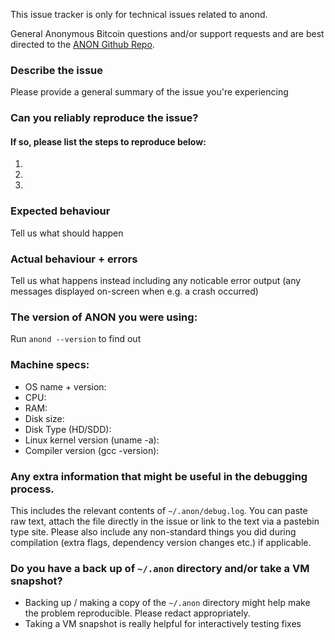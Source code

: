 <!--- Remove text and sections that do not apply -->

This issue tracker is only for technical issues related to anond.

General Anonymous Bitcoin questions and/or support requests and are best directed to the [ANON Github Repo](https://github.com/anonymousbitcoin/anon/issues).

### Describe the issue
Please provide a general summary of the issue you're experiencing

### Can you reliably reproduce the issue?
#### If so, please list the steps to reproduce below:
1.
2.
3.

### Expected behaviour
Tell us what should happen

### Actual behaviour + errors
Tell us what happens instead including any noticable error output (any messages displayed on-screen when e.g. a crash occurred)

### The version of ANON you were using:
Run `anond --version` to find out

### Machine specs:
- OS name + version:
- CPU:
- RAM:
- Disk size:
- Disk Type (HD/SDD):
- Linux kernel version (uname -a):
- Compiler version (gcc -version):

### Any extra information that might be useful in the debugging process.
This includes the relevant contents of `~/.anon/debug.log`. You can paste raw text, attach the file directly in the issue or link to the text via a pastebin type site.
Please also include any non-standard things you did during compilation (extra flags, dependency version changes etc.) if applicable.

### Do you have a back up of `~/.anon` directory and/or take a VM snapshot?
- Backing up / making a copy of the `~/.anon` directory might help make the problem reproducible. Please redact appropriately.
- Taking a VM snapshot is really helpful for interactively testing fixes
